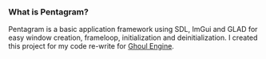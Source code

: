 ### What is Pentagram?
Pentagram is a basic application framework using SDL, ImGui and GLAD for easy window creation, frameloop, initialization and deinitialization. I created this project for my code re-write for [Ghoul Engine](https://github.com/ShoweryCellar34/Ghoul-Engine/tree/dev).